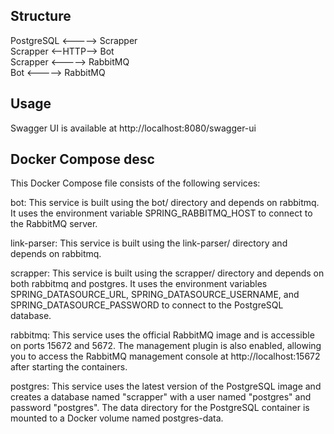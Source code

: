 ## Structure
PostgreSQL <----->  Scrapper <br>
Scrapper   <--HTTP--> Bot <br>
Scrapper   <-----> RabbitMQ <br>
Bot        <-----> RabbitMQ <br>

## Usage
Swagger UI is available at http://localhost:8080/swagger-ui

## Docker Compose desc

This Docker Compose file consists of the following services:


bot: This service is built using the bot/ directory and depends on rabbitmq. It uses the environment variable SPRING_RABBITMQ_HOST to connect to the RabbitMQ server.

link-parser: This service is built using the link-parser/ directory and depends on rabbitmq.

scrapper: This service is built using the scrapper/ directory and depends on both rabbitmq and postgres. It uses the environment variables SPRING_DATASOURCE_URL, SPRING_DATASOURCE_USERNAME, and SPRING_DATASOURCE_PASSWORD to connect to the PostgreSQL database.

rabbitmq: This service uses the official RabbitMQ image and is accessible on ports 15672 and 5672. The management plugin is also enabled, allowing you to access the RabbitMQ management console at http://localhost:15672 after starting the containers.

postgres: This service uses the latest version of the PostgreSQL image and creates a database named "scrapper" with a user named "postgres" and password "postgres". The data directory for the PostgreSQL container is mounted to a Docker volume named postgres-data.